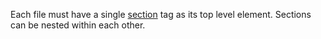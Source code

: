Each file must have a single [section](https://tdg.docbook.org/tdg/5.2/section.html) tag as its top level element.
Sections can be nested within each other. 
